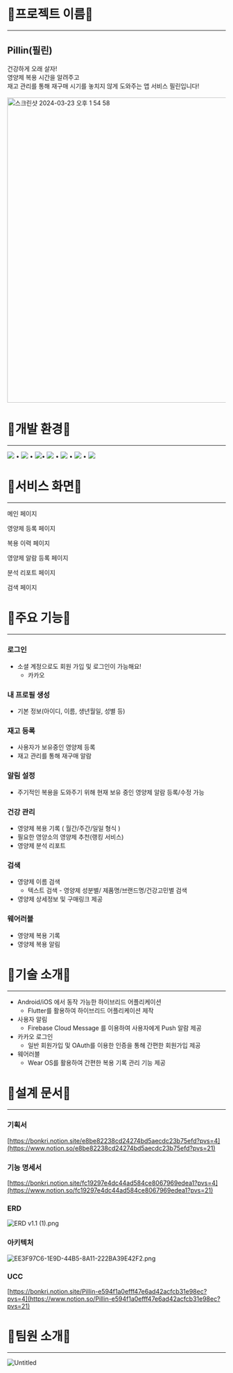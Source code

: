 # 💊프로젝트 이름💊

---

## Pillin(필린)

건강하게 오래 살자!<br>
영양제 복용 시간을 알려주고 <br>
재고 관리를 통해 재구매 시기를 놓치지 않게 도와주는 앱 서비스 필린입니다! <br>
<br>
<img width="703" alt="스크린샷 2024-03-23 오후 1 54 58" src="https://github.com/oilater/Pillin-project/assets/115062965/b5d689d8-ca59-4fdf-86fd-9a2f57c3fb75">


# 💊개발 환경💊

---

<img src="https://img.shields.io/badge/Gitlab-FC6D26?style=flat-square&logo=GitLab&logoColor=white"/> • <img src="https://img.shields.io/badge/SpringBoot-6DB23F?style=flat-square&logo=SpringBoot&logoColor=white"/> • <img src="https://img.shields.io/badge/MariaDB-003545?style=flat-square&logo=MariaDB&logoColor=white"/>• <img src="https://img.shields.io/badge/Flutter-02569B?style=flat-square&logo=Flutter&logoColor=white"/> • <img src="https://img.shields.io/badge/Kotlin-7F52FF?style=flat-square&logo=Kotlin&logoColor=white"/> • <img src="https://img.shields.io/badge/WearOS-4285F4?style=flat-square&logo=WearOS&logoColor=white"/> • <img src="https://img.shields.io/badge/AndroidStudio-3DDC84?style=flat-square&logo=AndroidStudio&logoColor=white"/>

# 💊서비스 화면💊

---

메인 페이지

영양제 등록 페이지

복용 이력 페이지

영양제 알람 등록 페이지

분석 리포트 페이지

검색 페이지

# 💊주요 기능💊

---

### 로그인

- 소셜 계정으로도 회원 가입 및 로그인이 가능해요!
    - 카카오

### 내 프로필 생성

- 기본 정보(아이디, 이름, 생년월일, 성별 등)

### 재고 등록

- 사용자가 보유중인 영양제 등록
- 재고 관리를 통해 재구매 알람

### 알림 설정

- 주기적인 복용을 도와주기 위해 현재 보유 중인 영양제 알람 등록/수정 가능

### 건강 관리

- 영양제 복용 기록 ( 월간/주간/일일 형식 )
- 필요한 영양소의 영양제 추천(랭킹 서비스)
- 영양제 분석 리포트

### 검색

- 영양제 이름 검색
    - 텍스트 검색 - 영양제 성분별/ 제품명/브랜드명/건강고민별 검색
- 영양제 상세정보 및 구매링크 제공

### 웨어러블

- 영양제 복용 기록
- 영양제 복용 알림

# 💊기술 소개💊

---

- Android/iOS 에서 동작 가능한 하이브리드 어플리케이션
    - Flutter를 활용하여 하이브리드 어플리케이션 제작
- 사용자 알림
    - Firebase Cloud Message 를 이용하여 사용자에게 Push 알람 제공
- 카카오 로그인
    - 일반 회원가입 및 OAuth를 이용한 인증을 통해 간편한 회원가입 제공
- 웨어러블
    - Wear OS를 활용하여 간편한 복용 기록 관리 기능 제공

# 💊설계 문서💊

---

### 기획서

[https://bonkri.notion.site/e8be82238cd24274bd5aecdc23b75efd?pvs=4](https://www.notion.so/e8be82238cd24274bd5aecdc23b75efd?pvs=21)

### 기능 명세서

[https://bonkri.notion.site/fc19297e4dc44ad584ce8067969edea1?pvs=4](https://www.notion.so/fc19297e4dc44ad584ce8067969edea1?pvs=21)

### ERD

![ERD v1.1 (1).png](https://prod-files-secure.s3.us-west-2.amazonaws.com/40ac0dcf-e644-447c-8925-ad734d9308bd/b29f8036-3e3c-4a81-9dad-1840f2fc6102/ERD_v1.1_(1).png)

### 아키텍처

![EE3F97C6-1E9D-44B5-8A11-222BA39E42F2.png](https://prod-files-secure.s3.us-west-2.amazonaws.com/40ac0dcf-e644-447c-8925-ad734d9308bd/ea610124-d8fe-474b-b5bb-72f2239eb58a/EE3F97C6-1E9D-44B5-8A11-222BA39E42F2.png)

### UCC

[https://bonkri.notion.site/Pillin-e594f1a0efff47e6ad42acfcb31e98ec?pvs=4](https://www.notion.so/Pillin-e594f1a0efff47e6ad42acfcb31e98ec?pvs=21)

# 💊팀원 소개💊

---

![Untitled](https://prod-files-secure.s3.us-west-2.amazonaws.com/40ac0dcf-e644-447c-8925-ad734d9308bd/b46f0f2c-2e5c-417a-9a50-568d15d2e776/Untitled.png)
